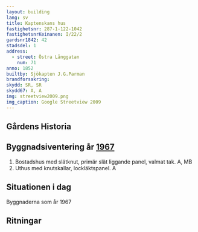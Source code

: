 ```yaml
---
layout: building
lang: sv
title: Kaptenskans hus
fastighetsnr: 287-1-122-1042
fastighetsnrKeinanen: I/22/2
gardsnr1842: 42
stadsdel: 1
address:
  - street: Östra Långgatan
    num: 71
anno: 1852
builtby: Sjökapten J.G.Parman
brandforsakring:
skydd: SR, SR
skydd67: A, A
img: streetview2009.png
img_caption: Google Streetview 2009
---
```

## Gårdens Historia


## Byggnadsiventering år <a href="/sources/keinanen_karki.pdf">1967</a>
1. Bostadshus med slätknut, primär slät liggande panel, valmat tak. A, MB
2. Uthus med knutskallar, lockläktspanel. A

## Situationen i dag
Byggnaderna som år 1967

## Ritningar
